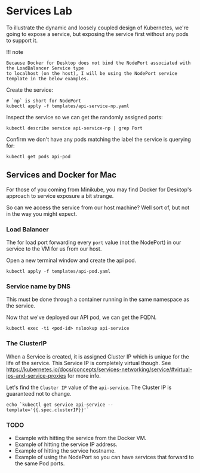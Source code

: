 # Services Lab

To illustrate the dynamic and loosely coupled design of Kubernetes, we're going to expose a service, but exposing the service first without any pods to support it.

!!! note

    Because Docker for Desktop does not bind the NodePort associated with the LoadBalancer Service type
    to localhost (on the host), I will be using the NodePort service template in the below examples.

Create the service:

    # `np` is short for NodePort
    kubectl apply -f templates/api-service-np.yaml

Inspect the service so we can get the randomly assigned ports:

    kubectl describe service api-service-np | grep Port

Confirm we don't have any pods matching the label the service is querying for:

    kubectl get pods api-pod

## Services and Docker for Mac

For those of you coming from Minikube, you may find Docker for Desktop's approach to service exposure a bit strange.

So can we access the service from our host machine? Well sort of, but not in the way you might expect.

### Load Balancer

The for load port forwarding every `port` value (not the NodePort) in our service to the VM for us from our host.

Open a new terminal window and create the api pod.

    kubectl apply -f templates/api-pod.yaml

### Service name by DNS

This must be done through a container running in the same namespace as the service.

Now that we've deployed our API pod, we can get the FQDN.

    kubectl exec -ti <pod-id> nslookup api-service

### The ClusterIP

When a Service is created, it is assigned Cluster IP which is unique for the life of the service. This Service IP is completely virtual though. See https://kubernetes.io/docs/concepts/services-networking/service/#virtual-ips-and-service-proxies for more info.

Let's find the `Cluster IP` value of the `api-service`. The Cluster IP is guaranteed not to change.

    echo `kubectl get service api-service --template='{{.spec.clusterIP}}'`

### TODO

 - Example with hitting the service from the Docker VM.
 - Example of hitting the service IP address.
 - Example of hitting the service hostname.
 - Example of using the NodePort so you can have services that forward to the same Pod ports.


